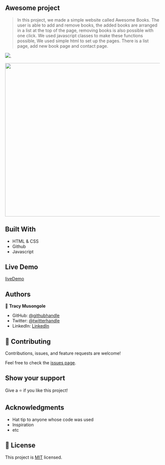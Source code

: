 ## Awesome project

> In this project, we made a simple website called Awesome Books. The user is able to add and remove books, the added books are arranged in a list at the top of the page, removing books is also possible with one click. We used javascript classes to make these functions possible, We used simple html to set up the pages. There is a list page, add new book page and contact page. 

![](https://img.shields.io/badge/Microverse-blueviolet).

<img src="https://github.com/elfin-git/Awesome-Books/blob/main/img/ScreenShot1.png" width="600" height="500"/>

## Built With

- HTML & CSS
- Github
- Javascript

## Live Demo 

[liveDemo](https://elfin-git.github.io/Awesome-Books/)

## Authors

👤 **Tracy Musongole**

- GitHub: [@githubhandle](https://github.com/elfin-git)
- Twitter: [@twitterhandle](https://twitter.com/tracy_muso)
- LinkedIn: [LinkedIn](https://linkedin.com/in/tracy-musongole)


## 🤝 Contributing

Contributions, issues, and feature requests are welcome!


Feel free to check the [issues page](../../issues/).

## Show your support

Give a ⭐️ if you like this project!

## Acknowledgments

- Hat tip to anyone whose code was used
- Inspiration
- etc

## 📝 License

This project is [MIT](./MIT.md) licensed.
